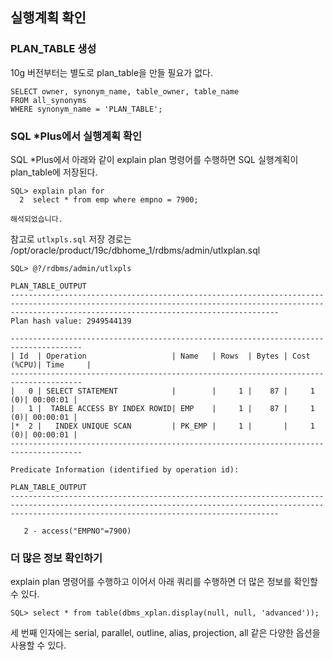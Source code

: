 ## 실행계획 확인
### PLAN_TABLE 생성
10g 버전부터는 별도로 plan_table을 만들 필요가 없다.
```oracle-sql
SELECT owner, synonym_name, table_owner, table_name
FROM all_synonyms
WHERE synonym_name = 'PLAN_TABLE';
```
### SQL *Plus에서 실행계획 확인
SQL *Plus에서 아래와 같이 explain plan 명령어를 수행하면 SQL 실행계획이 plan_table에 저장된다.
```oracle-sql
SQL> explain plan for
  2  select * from emp where empno = 7900;

해석되었습니다.
```
참고로 `utlxpls.sql` 저장 경로는 /opt/oracle/product/19c/dbhome_1/rdbms/admin/utlxplan.sql
```oracle-sql
SQL> @?/rdbms/admin/utlxpls

PLAN_TABLE_OUTPUT
--------------------------------------------------------------------------------------------------------------------------------------------------------------------------------------------------------
Plan hash value: 2949544139

--------------------------------------------------------------------------------------
| Id  | Operation                   | Name   | Rows  | Bytes | Cost (%CPU)| Time     |
--------------------------------------------------------------------------------------
|   0 | SELECT STATEMENT            |        |     1 |    87 |     1   (0)| 00:00:01 |
|   1 |  TABLE ACCESS BY INDEX ROWID| EMP    |     1 |    87 |     1   (0)| 00:00:01 |
|*  2 |   INDEX UNIQUE SCAN         | PK_EMP |     1 |       |     1   (0)| 00:00:01 |
--------------------------------------------------------------------------------------

Predicate Information (identified by operation id):

PLAN_TABLE_OUTPUT
--------------------------------------------------------------------------------------------------------------------------------------------------------------------------------------------------------

   2 - access("EMPNO"=7900)
```
### 더 많은 정보 확인하기
explain plan 명령어를 수행하고 이어서 아래 쿼리를 수행하면 더 많은 정보를 확인할 수 있다.
```oracle-sql
SQL> select * from table(dbms_xplan.display(null, null, 'advanced'));
```
세 번째 인자에는 serial, parallel, outline, alias, projection, all 같은 다양한 옵션을 사용할 수 있다.